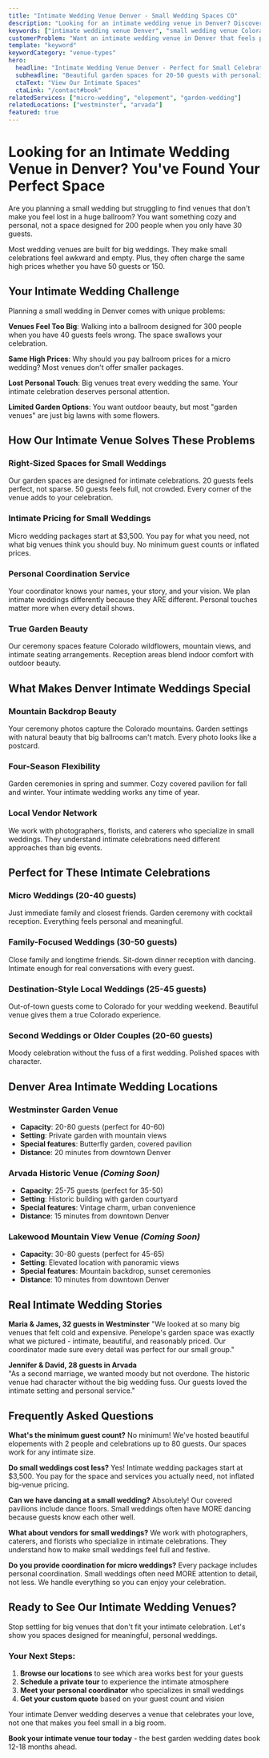 ```yaml
---
title: "Intimate Wedding Venue Denver - Small Wedding Spaces CO"
description: "Looking for an intimate wedding venue in Denver? Discover beautiful small wedding spaces perfect for 20-50 guests with garden ceremonies."
keywords: ["intimate wedding venue Denver", "small wedding venue Colorado", "micro wedding Denver", "intimate celebration space", "small wedding locations Denver"]
customerProblem: "Want an intimate wedding venue in Denver that feels personal, not like a big impersonal ballroom?"
template: "keyword"
keywordCategory: "venue-types"
hero:
  headline: "Intimate Wedding Venue Denver - Perfect for Small Celebrations"
  subheadline: "Beautiful garden spaces for 20-50 guests with personalized coordination"
  ctaText: "View Our Intimate Spaces"
  ctaLink: "/contact#book"
relatedServices: ["micro-wedding", "elopement", "garden-wedding"]
relatedLocations: ["westminster", "arvada"]
featured: true
---
```


# Looking for an Intimate Wedding Venue in Denver? You've Found Your Perfect Space

Are you planning a small wedding but struggling to find venues that don't make you feel lost in a huge ballroom? You want something cozy and personal, not a space designed for 200 people when you only have 30 guests.

Most wedding venues are built for big weddings. They make small celebrations feel awkward and empty. Plus, they often charge the same high prices whether you have 50 guests or 150.

## Your Intimate Wedding Challenge

Planning a small wedding in Denver comes with unique problems:

**Venues Feel Too Big**: Walking into a ballroom designed for 300 people when you have 40 guests feels wrong. The space swallows your celebration.

**Same High Prices**: Why should you pay ballroom prices for a micro wedding? Most venues don't offer smaller packages.

**Lost Personal Touch**: Big venues treat every wedding the same. Your intimate celebration deserves personal attention.

**Limited Garden Options**: You want outdoor beauty, but most "garden venues" are just big lawns with some flowers.

## How Our Intimate Venue Solves These Problems

### Right-Sized Spaces for Small Weddings
Our garden spaces are designed for intimate celebrations. 20 guests feels perfect, not sparse. 50 guests feels full, not crowded. Every corner of the venue adds to your celebration.

### Intimate Pricing for Small Weddings  
Micro wedding packages start at $3,500. You pay for what you need, not what big venues think you should buy. No minimum guest counts or inflated prices.

### Personal Coordination Service
Your coordinator knows your names, your story, and your vision. We plan intimate weddings differently because they ARE different. Personal touches matter more when every detail shows.

### True Garden Beauty
Our ceremony spaces feature Colorado wildflowers, mountain views, and intimate seating arrangements. Reception areas blend indoor comfort with outdoor beauty.

## What Makes Denver Intimate Weddings Special

### Mountain Backdrop Beauty
Your ceremony photos capture the Colorado mountains. Garden settings with natural beauty that big ballrooms can't match. Every photo looks like a postcard.

### Four-Season Flexibility
Garden ceremonies in spring and summer. Cozy covered pavilion for fall and winter. Your intimate wedding works any time of year.

### Local Vendor Network
We work with photographers, florists, and caterers who specialize in small weddings. They understand intimate celebrations need different approaches than big events.

## Perfect for These Intimate Celebrations

### Micro Weddings (20-40 guests)
Just immediate family and closest friends. Garden ceremony with cocktail reception. Everything feels personal and meaningful.

### Family-Focused Weddings (30-50 guests) 
Close family and longtime friends. Sit-down dinner reception with dancing. Intimate enough for real conversations with every guest.

### Destination-Style Local Weddings (25-45 guests)
Out-of-town guests come to Colorado for your wedding weekend. Beautiful venue gives them a true Colorado experience.

### Second Weddings or Older Couples (20-60 guests)
Moody celebration without the fuss of a first wedding. Polished spaces with character.

## Denver Area Intimate Wedding Locations

### Westminster Garden Venue
- **Capacity**: 20-80 guests (perfect for 40-60)
- **Setting**: Private garden with mountain views
- **Special features**: Butterfly garden, covered pavilion
- **Distance**: 20 minutes from downtown Denver

### Arvada Historic Venue *(Coming Soon)*
- **Capacity**: 25-75 guests (perfect for 35-50)
- **Setting**: Historic building with garden courtyard
- **Special features**: Vintage charm, urban convenience
- **Distance**: 15 minutes from downtown Denver

### Lakewood Mountain View Venue *(Coming Soon)*
- **Capacity**: 30-80 guests (perfect for 45-65)
- **Setting**: Elevated location with panoramic views
- **Special features**: Mountain backdrop, sunset ceremonies
- **Distance**: 10 minutes from downtown Denver

## Real Intimate Wedding Stories

**Maria & James, 32 guests in Westminster**
"We looked at so many big venues that felt cold and expensive. Penelope's garden space was exactly what we pictured - intimate, beautiful, and reasonably priced. Our coordinator made sure every detail was perfect for our small group."

**Jennifer & David, 28 guests in Arvada**  
"As a second marriage, we wanted moody but not overdone. The historic venue had character without the big wedding fuss. Our guests loved the intimate setting and personal service."

## Frequently Asked Questions

**What's the minimum guest count?**
No minimum! We've hosted beautiful elopements with 2 people and celebrations up to 80 guests. Our spaces work for any intimate size.

**Do small weddings cost less?**
Yes! Intimate wedding packages start at $3,500. You pay for the space and services you actually need, not inflated big-venue pricing.

**Can we have dancing at a small wedding?**
Absolutely! Our covered pavilions include dance floors. Small weddings often have MORE dancing because guests know each other well.

**What about vendors for small weddings?**
We work with photographers, caterers, and florists who specialize in intimate celebrations. They understand how to make small weddings feel full and festive.

**Do you provide coordination for micro weddings?**
Every package includes personal coordination. Small weddings often need MORE attention to detail, not less. We handle everything so you can enjoy your celebration.

## Ready to See Our Intimate Wedding Venues?

Stop settling for big venues that don't fit your intimate celebration. Let's show you spaces designed for meaningful, personal weddings.

### Your Next Steps:
1. **Browse our locations** to see which area works best for your guests
2. **Schedule a private tour** to experience the intimate atmosphere
3. **Meet your personal coordinator** who specializes in small weddings  
4. **Get your custom quote** based on your guest count and vision

Your intimate Denver wedding deserves a venue that celebrates your love, not one that makes you feel small in a big room.

**Book your intimate venue tour today** - the best garden wedding dates book 12-18 months ahead.